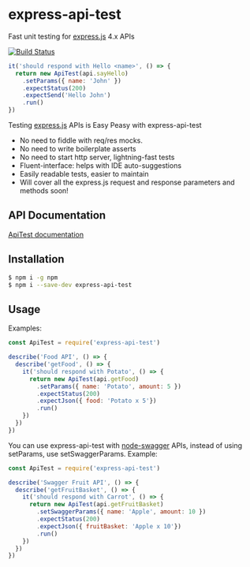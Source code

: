 # express-api-test

Fast unit testing for [express.js](https://expressjs.com) 4.x APIs

[![Build Status](https://travis-ci.org/abitwise/express-api-test.svg?branch=master)](https://travis-ci.org/abitwise/express-api-test)

```javascript
it('should respond with Hello <name>', () => {
  return new ApiTest(api.sayHello)
    .setParams({ name: 'John' })
    .expectStatus(200)
    .expectSend('Hello John')
    .run()
})
```

Testing [express.js](https://expressjs.com) APIs is Easy Peasy with express-api-test
* No need to fiddle with req/res mocks.
* No need to write boilerplate asserts
* No need to start http server, lightning-fast tests
* Fluent-interface: helps with IDE auto-suggestions
* Easily readable tests, easier to maintain
* Will cover all the express.js request and response parameters and methods soon!

## API Documentation

[ApiTest documentation](https://github.com/abitwise/express-api-test/tree/master/docs/API.md)

## Installation

```bash
$ npm i -g npm
$ npm i --save-dev express-api-test
```

## Usage

Examples:

```javascript
const ApiTest = require('express-api-test')

describe('Food API', () => {
  describe('getFood', () => {
    it('should respond with Potato', () => {
      return new ApiTest(api.getFood)
        .setParams({ name: 'Potato', amount: 5 })
        .expectStatus(200)
        .expectJson({ food: 'Potato x 5'})
        .run()
    })
  })
})
```

You can use express-api-test with [node-swagger](https://github.com/swagger-api/swagger-node) APIs, instead of using setParams, use setSwaggerParams.
Example:

```javascript
const ApiTest = require('express-api-test')

describe('Swagger Fruit API', () => {
  describe('getFruitBasket', () => {
    it('should respond with Carrot', () => {
      return new ApiTest(api.getFruitBasket)
        .setSwaggerParams({ name: 'Apple', amount: 10 })
        .expectStatus(200)
        .expectJson({ fruitBasket: 'Apple x 10'})
        .run()
    })
  })
})
```
